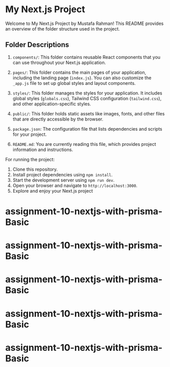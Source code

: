 # My Next.js Project

Welcome to My Next.js Project by Mustafa Rahman! This README provides an overview of the folder structure used in the project.


## Folder Descriptions

1. `components/`: This folder contains reusable React components that you can use throughout your Next.js application.

2. `pages/`: This folder contains the main pages of your application, including the landing page (`index.js`). You can also customize the `_app.js` file to set up global styles and layout components.

3. `styles/`: This folder manages the styles for your application. It includes global styles (`globals.css`), Tailwind CSS configuration (`tailwind.css`), and other application-specific styles.

4. `public/`: This folder holds static assets like images, fonts, and other files that are directly accessible by the browser.

5. `package.json`: The configuration file that lists dependencies and scripts for your project.

6. `README.md`: You are currently reading this file, which provides project information and instructions.



For running the project:

1. Clone this repository.
2. Install project dependencies using `npm install`.
3. Start the development server using `npm run dev`.
4. Open your browser and navigate to `http://localhost:3000`.
5. Explore and enjoy your Next.js project
# assignment-10-nextjs-with-prisma-Basic
# assignment-10-nextjs-with-prisma-Basic
# assignment-10-nextjs-with-prisma-Basic
# assignment-10-nextjs-with-prisma-Basic
# assignment-10-nextjs-with-prisma-Basic
